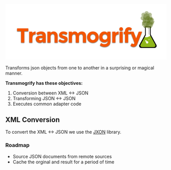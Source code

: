 ![Transmogrify](https://github.com/LeisureLink/transmogrify/blob/master/docs/transmogrify-logo.png?raw=true)

Transforms json objects from one to another in a surprising or magical manner.  

**Transmogrify has these objectives:**

1. Conversion between XML <-> JSON
2. Transforming JSON <-> JSON
3. Executes common adapter code

## XML Conversion

To convert the XML <-> JSON we use the [JXON](https://github.com/tyrasd/jxon) library.




### Roadmap

* Source JSON documents from remote sources
* Cache the orginal and result for a period of time
